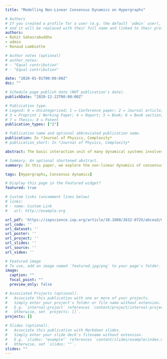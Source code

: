 ```yaml
---
title: "Modelling Non-Linear Consensus Dynamics on Hypergraphs"

# Authors
# If you created a profile for a user (e.g. the default `admin` user), write the username (folder name) here 
# and it will be replaced with their full name and linked to their profile.
authors:
- Rohit Sahasrabuddhe
- admin
- Renaud Lambiotte

# Author notes (optional)
# author_notes:
# - "Equal contribution"
# - "Equal contribution"

date: "2020-01-01T00:00:00Z"
doi: ""

# Schedule page publish date (NOT publication's date).
publishDate: "2020-12-22T00:00:00Z"

# Publication type.
# Legend: 0 = Uncategorized; 1 = Conference paper; 2 = Journal article;
# 3 = Preprint / Working Paper; 4 = Report; 5 = Book; 6 = Book section;
# 7 = Thesis; 8 = Patent
publication_types: ["2"]

# Publication name and optional abbreviated publication name.
publication: In *Journal of Physics, Complexity*
# publication_short: In *Journal of Physics, Complexity*

abstract: The basic interaction unit of many dynamical systems involves more than two nodes. In such situations where networks are not an appropriate modelling framework, it has recently become increasingly popular to turn to higher-order models, including hypergraphs. In this paper, we explore the non-linear dynamics of consensus on hypergraphs, allowing for interactions within hyperedges of any cardinality. After discussing the different ways in which non-linearities can be incorporated in the dynamical model, building on different sociological theories, we explore its mathematical properties and perform simulations to investigate them numerically. After focussing on synthetic hypergraphs, namely on block hypergraphs, we investigate the dynamics on real-world structures, and explore in detail the role of involvement and stubbornness on polarisation.

# Summary. An optional shortened abstract.
summary: In this paper, we explore the non-linear dynamics of consensus on hypergraphs, extending the previously introduced three-body consensus model (3CM) to hyperedges of any cardinality.

tags: [Hypergraphs, Consensus dynamics]

# Display this page in the Featured widget?
featured: true

# Custom links (uncomment lines below)
# links:
# - name: Custom Link
#   url: http://example.org

url_pdf: 'https://iopscience.iop.org/article/10.1088/2632-072X/abcea3/meta'
url_code: ''
url_dataset: ''
url_poster: ''
url_project: ''
url_slides: ''
url_source: ''
url_video: ''

# Featured image
# To use, add an image named `featured.jpg/png` to your page's folder. 
image:
  caption: ""
  focal_point: ""
  preview_only: false

# Associated Projects (optional).
#   Associate this publication with one or more of your projects.
#   Simply enter your project's folder or file name without extension.
#   E.g. `internal-project` references `content/project/internal-project/index.md`.
#   Otherwise, set `projects: []`.
projects: []

# Slides (optional).
#   Associate this publication with Markdown slides.
#   Simply enter your slide deck's filename without extension.
#   E.g. `slides: "example"` references `content/slides/example/index.md`.
#   Otherwise, set `slides: ""`.
slides: ""
---
```


